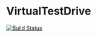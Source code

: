 # VirtualTestDrive

[![Build Status](https://travis-ci.org/sisl/VirtualTestDrive.jl.svg?branch=master)](https://travis-ci.org/sisl/VirtualTestDrive.jl)
